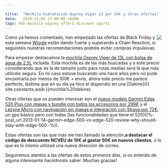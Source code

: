 ```yaml
---

title:  "Mochila hidratación Osprey Viper 13 por 54€ y otras ofertas"
date:   2018-11-06 17:00:00 +0200
tags: mtb mochila osprey offers discount sports
---
```


<a href='https://www.awin1.com/cread.php?awinmid=1857&awinaffid=364849&clickref=&p=http%3A%2F%2Fwww.wiggle.es%2Fmochila-de-hidratacion-osprey-viper-13%2F'><img style="float: right;" src="https://1.bp.blogspot.com/-PByhW7gdPLg/W-FztOdGdcI/AAAAAAAABF0/cwQkc71yZYMePt2iTaDNJfqrSaMPGElEgCLcBGAs/s200/Osprey%2BViper%2B13%2Boffer.jpg"></a>

Como ya hemos comentado, han empezado las ofertas de Black Friday y esta semana [Wiggle](https://www.awin1.com/cread.php?awinmid=1857&awinaffid=364849&clickref=&p=http%3A%2F%2Fwww.wiggle.es%2Fblack-friday%2F) están dando fuerte y superando a Chain Reaction, si seguisteis nuestras recomendaciones podréis evitar compras impulsivas.

Para empezar destacamos la [mochila Osprey Viper de 13L con bolsa de agua de 2.5L](https://www.awin1.com/cread.php?awinmid=1857&awinaffid=364849&clickref=&p=http%3A%2F%2Fwww.wiggle.es%2Fmochila-de-hidratacion-osprey-viper-13%2F) incluida. Esta mochila es de las más buscadas y a este precio considerando que es la de tamaño justo para rutas medias será la que más utilicéis seguro. En mi caso estuve buscando una hace años pero no pude encontrarla por menos de 100€ + envío, ahora este precio me parece perfecto, lástima que en su día ya hice el dispendio en una [Dakine]({{ site.constants.wsib }}mochila%20dakine).

Otras ofertas que os pueden interesar son el [nuevo modelo Garmin Edge 520 Plus con mapas y bundle con todos los accesorios por 299€](https://www.awin1.com/cread.php?awinmid=1857&awinaffid=364849&clickref=&p=http%3A%2F%2Fwww.wiggle.es%2Fgarmin-edge-520-plus-performance-bundle%2F) y el [Lezyne Micro con navegación sin mapas e integración con Strava por 72€](https://www.awin1.com/cread.php?awinmid=1857&awinaffid=364849&clickref=&p=http%3A%2F%2Fwww.wiggle.es%2Fciclocomputador-gps-lezyne-micro-con-mapas%2F), un gps básico pero con todas [las funcionalidades que tiene el 520]({%- post_url 2013-01-14-garmin-edge-500-vs-edge-520-review-why-should-stay-with-edge-500 -%}).

Estas ofertas son las que más me han llamado la atención,**a destacar el código de descuento NCVEU de 10€ al gastar 50€ en nuevos clientes**, o lo que es lo mismo utilizad una nueva dirección de correo.

Seguiremos atentos a las ofertas de estos primeros días, si os enteráis de alguna interesante hacédnoslo saber. Muchas gracias!
